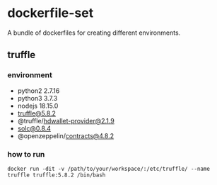 # dockerfile-set
A bundle of dockerfiles for creating different environments.

## truffle
### environment
* python2 2.7.16
* python3 3.7.3
* nodejs 18.15.0
* truffle@5.8.2
* @truffle/hdwallet-provider@2.1.9
* solc@0.8.4
* @openzeppelin/contracts@4.8.2
### how to run
`docker run -dit -v /path/to/your/workspace/:/etc/truffle/ --name truffle truffle:5.8.2 /bin/bash`